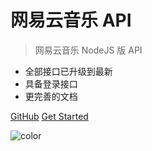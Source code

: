# 网易云音乐 API

> 网易云音乐 NodeJS 版 API

- 全部接口已升级到最新
- 具备登录接口
- 更完善的文档


[GitHub](https://github.com/upcwangying/NeteaseCloudMusicApi.git)
[Get Started](#neteasecloudmusicapi)

![color](#ffffff)
